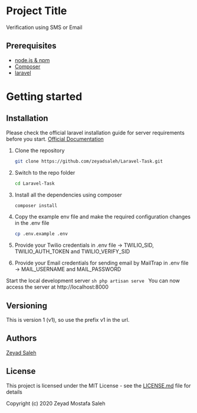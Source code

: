 # Project Title

Verification using SMS or Email

## Prerequisites

- [node.js & npm](https://nodejs.org/)
- [Composer](https://getcomposer.org/download/)
- [laravel](http://laravel.com/)


# Getting started

## Installation

Please check the official laravel installation guide for server requirements before you start. [Official Documentation](https://laravel.com/docs/5.4/installation#installation)


1. Clone the repository
    ```sh
    git clone https://github.com/zeyadsaleh/Laravel-Task.git
    ```
2. Switch to the repo folder
    ```sh
    cd Laravel-Task
    ```
3. Install all the dependencies using composer
    ```sh
    composer install
    ```
4. Copy the example env file and make the required configuration changes in the .env file
    ```sh
    cp .env.example .env
    ```  
5. Provide your Twilio credentials in .env file -> TWILIO_SID, TWILIO_AUTH_TOKEN and TWILIO_VERIFY_SID

5. Provide your Email credentials for sending email by MailTrap in .env file -> MAIL_USERNAME and MAIL_PASSWORD

Start the local development server
    ```sh
    php artisan serve
    ```
You can now access the server at http://localhost:8000


## Versioning

This is version 1 (v1), so use the prefix v1 in the url. 

## Authors

[Zeyad Saleh](https://www.linkedin.com/in/zeyad-saleh-612ab7124/)

## License

This project is licensed under the MIT License - see the [LICENSE.md](LICENSE.md) file for details

Copyright (c) 2020 Zeyad Mostafa Saleh



